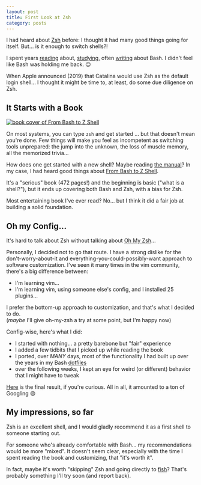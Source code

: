 ```yaml
---
layout: post
title: First Look at Zsh
category: posts
---
```


I had heard about [Zsh](https://en.wikipedia.org/wiki/Z_shell)
before: I thought it had many good things going for itself.
But... is it enough to switch shells?!

I spent years [reading](https://www.amazon.com/dp/0596009658/) about,
[studying](https://www.tldp.org/LDP/abs/html/index.html), often [writing](https://blog.jpalardy.com/) about Bash.
I didn't feel like Bash was holding me back. 😐

When Apple announced (2019) that Catalina would use Zsh as the default login
shell... I thought it might be time to, at least, do some due diligence on Zsh.

## It Starts with a Book

<a href="https://www.amazon.com/dp/1590593766/"><img class="book-cover" src="{{site.url}}/assets/first-look-zsh/from-bash-to-z-shell.jpg" alt="book cover of From Bash to Z Shell" /></a>

On most systems, you can type `zsh` and get started ... but that doesn't mean
you're done. Few things will make you feel as incompetent as switching tools
unprepared: the jump into the unknown, the loss of muscle memory, all the
memorized trivia...

How does one get started with a new shell? Maybe reading [the manual](http://zsh.sourceforge.net/Doc/Release/index.html)?
In my case, I had heard good things about [From Bash to Z Shell](https://www.amazon.com/dp/1590593766/).

It's a "serious" book (472 pages!) and the beginning is basic ("what is a shell?"),
but it ends up covering both Bash and Zsh, with a bias for Zsh.

Most entertaining book I've ever read? No... but I think it did a fair job at building a solid foundation.

## Oh my Config...

It's hard to talk about Zsh without talking about [Oh My Zsh](https://en.wikipedia.org/wiki/Z_shell#Oh_My_Zsh)...

Personally, I decided not to go that route. I have a strong dislike for the
don't-worry-about-it and everything-you-could-possibly-want approach to
software customization. I've seen it many times in the vim community, there's a
big difference between:

- I'm learning vim...
- I'm learning vim, using someone else's config, and I installed 25 plugins...

I prefer the bottom-up approach to customization, and that's what I decided to do.  
(_maybe_ I'll give oh-my-zsh a try at some point, but I'm happy now)

Config-wise, here's what I did:

- I started with nothing... a pretty barebone but "fair" experience
- I added a few tidbits that I picked up while reading the book
- I ported, over _MANY_ days, most of the functionality I had built up over the years in my Bash [dotfiles](https://github.com/jpalardy/dotfiles)
- over the following weeks, I kept an eye for weird (or different) behavior that I might have to tweak

[Here](https://github.com/jpalardy/dotfiles/blob/main/zsh/zshrc) is the final result, if you're curious. All in all, it amounted to a ton of Googling 😄

## My impressions, so far

Zsh is an excellent shell, and I would gladly recommend it as a first shell to someone starting out.

For someone who's already comfortable with Bash... my recommendations would be
more "mixed". It doesn't seem clear, especially with the time I spent reading
the book and customizing, that "it's worth it".

In fact, maybe it's worth "skipping" Zsh and going directly to
[fish](https://fishshell.com/)? That's probably something I'll try soon (and
report back).

